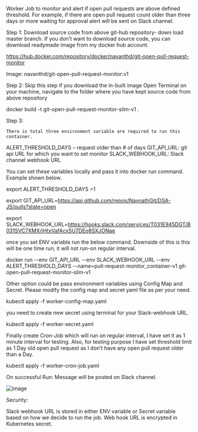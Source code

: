 Worker Job to monitor and alert if open pull requests are above defined threshold. For example, if there are open pull request count older than three days or more waiting for approval alert will be sent on Slack channel.

Step 1: 
Download source code from above git-hub repository- down load master branch.
If you don’t want to download source code, you can download readymade image from my docker hub account.

https://hub.docker.com/repository/docker/navanthd/git-open-pull-request-monitor

Image: navanthd/git-open-pull-request-monitor:v1


Step 2:  Skip this step if you download the in-built image 
Open Terminal on your machine, navigate to the folder where you have kept source code from above repository 

docker build -t git-open-pull-request-monitor-slim-v1 .

Step 3: 

	There is total three environment variable are required to run this container.

ALERT_THRESHOLD_DAYS – request older than # of days
GIT_API_URL: git api URL for which you want to set monitor
SLACK_WEBHOOK_URL: Slack channel webhook URL

You can set these variables locally and pass it into docker run command. Example shown below.

export ALERT_THRESHOLD_DAYS =1

export GIT_API_URL=https://api.github.com/repos/NavnathGit/DSA-JS/pulls?state=open

export SLACK_WEBHOOK_URL=https://hooks.slack.com/services/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

once you set ENV variable run the below command. Downside of this is this will be one time run, it will not run-on regular interval.

docker run --env GIT_API_URL --env SLACK_WEBHOOK_URL --env ALERT_THRESHOLD_DAYS --name=pull-request-monitor_container-v1 git-open-pull-request-monitor-slim-v1


Other option could be pass environment variables using Config Map and Secret. Please modify the config map and secret yaml file as per your need.

kubectl apply -f worker-config-map.yaml

you need to create new secret using terminal for your Slack-webhook URL.

kubectl apply -f worker-secret.yaml

Finally create Cron-Job which will run on regular interval, I have set it as 1 minute interval for testing. Also, for testing purpose I have set threshold limit as 1 Day old open pull request as I don’t have any open pull request older than a Day.

kubectl apply -f worker-cron-job.yaml

On successful Run:  Message will be posted on Slack channel.  

![image](https://user-images.githubusercontent.com/87501404/152604267-3ff5d482-8c85-4ade-a439-44b1df7f1353.png)

Security: 

Slack webhook URL is stored in either ENV variable or Secret variable based on how we decide to run the job. Web hook URL is encrypted in Kubernetes secret.
